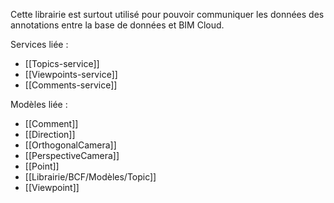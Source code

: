 Cette librairie est surtout utilisé pour pouvoir communiquer les données des annotations entre la base de données et BIM Cloud.

Services liée :
- [[Topics-service]]
- [[Viewpoints-service]]
- [[Comments-service]]

Modèles liée :
- [[Comment]]
- [[Direction]]
- [[OrthogonalCamera]]
- [[PerspectiveCamera]]
- [[Point]]
- [[Librairie/BCF/Modèles/Topic]]
- [[Viewpoint]]

